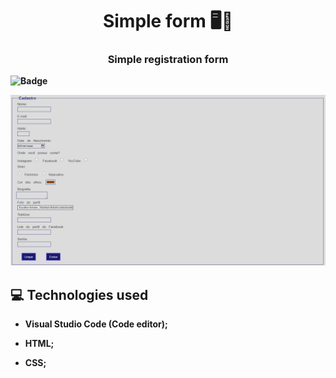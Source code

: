 <h1 align=center>Simple form 🖥📃</h1>

<h3 align=center><strong>Simple registration form<strong></h3>

![Badge](https://img.shields.io/static/v1?label=DEV&message=Tamila&color=ba55d3&style=flat&logo=)

<img src="https://github.com/TamilaCambe/form/blob/main/Cadastro.png">
 
 ## 💻 Technologies used

 * Visual Studio Code (Code editor);

* HTML;

* CSS;

 
